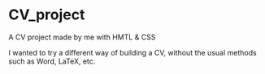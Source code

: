 # CV_project
A CV project made by me with HMTL &amp; CSS

I wanted to try a different way of building a CV, without the usual methods such as Word, LaTeX, etc.
